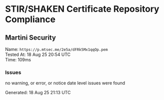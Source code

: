 # STIR/SHAKEN Certificate Repository Compliance

## Martini Security

Name: `https://p.mtsec.me/2e5a/dFRk5Mx1qqOp.pem`\
Tested At: 18 Aug 25 20:54 UTC\
Time: 109ms

### Issues

no warning, or error, or notice date level issues were found

Generated: 18 Aug 25 21:13 UTC